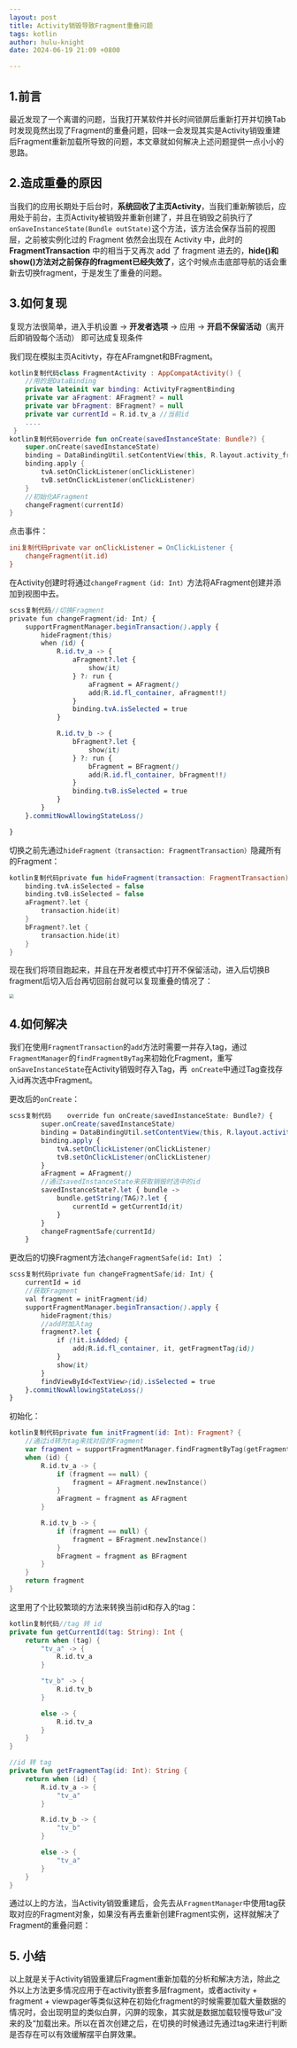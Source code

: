 ```yaml
---
layout: post
title: Activity销毁导致Fragment重叠问题
tags: kotlin
author: hulu-knight
date: 2024-06-19 21:09 +0800

---
```


## 1.前言

最近发现了一个离谱的问题，当我打开某软件并长时间锁屏后重新打开并切换Tab时发现竟然出现了Fragment的重叠问题，回味一会发现其实是Activity销毁重建后Fragment重新加载所导致的问题，本文章就如何解决上述问题提供一点小小的思路。

## 2.造成重叠的原因

当我们的应用长期处于后台时，**系统回收了主页Activity**，当我们重新解锁后，应用处于前台，主页Activity被销毁并重新创建了，并且在销毁之前执行了`onSaveInstanceState(Bundle outState)`这个方法，该方法会保存当前的视图层，之前被实例化过的 Fragment 依然会出现在 Activity 中，此时的 **FragmentTransaction** 中的相当于又再次 add 了 fragment 进去的，**hide()和show()方法对之前保存的fragment已经失效了**，这个时候点击底部导航的话会重新去切换fragment，于是发生了重叠的问题。

## 3.如何复现

复现方法很简单，进入手机设置 -> **开发者选项** -> 应用 -> **开启不保留活动**（离开后即销毁每个活动） 即可达成复现条件

我们现在模拟主页Acitivty，存在AFramgnet和BFragment。

```kotlin
kotlin复制代码class FragmentActivity : AppCompatActivity() {
    //用的是DataBinding
    private lateinit var binding: ActivityFragmentBinding
    private var aFragment: AFragment? = null
    private var bFragment: BFragment? = null
    private var currentId = R.id.tv_a //当前id
    ....
 }
kotlin复制代码override fun onCreate(savedInstanceState: Bundle?) {
    super.onCreate(savedInstanceState)
    binding = DataBindingUtil.setContentView(this, R.layout.activity_fragment)
    binding.apply {
        tvA.setOnClickListener(onClickListener)
        tvB.setOnClickListener(onClickListener)
    }
    //初始化AFragment
    changeFragment(currentId)
}
```

点击事件：

```ini
ini复制代码private var onClickListener = OnClickListener {
    changeFragment(it.id)
}
```

在Activity创建时将通过`changeFragment（id: Int）`方法将AFragment创建并添加到视图中去。

```scss
scss复制代码//切换Fragment
private fun changeFragment(id: Int) {
    supportFragmentManager.beginTransaction().apply {
        hideFragment(this)
        when (id) {
            R.id.tv_a -> {
                aFragment?.let {
                    show(it)
                } ?: run {
                    aFragment = AFragment()
                    add(R.id.fl_container, aFragment!!)
                }
                binding.tvA.isSelected = true
            }

            R.id.tv_b -> {
                bFragment?.let {
                    show(it)
                } ?: run {
                    bFragment = BFragment()
                    add(R.id.fl_container, bFragment!!)
                }
                binding.tvB.isSelected = true
            }
        }
    }.commitNowAllowingStateLoss()

}
```

切换之前先通过`hideFragment（transaction: FragmentTransaction）`隐藏所有的Fragment：

```kotlin
kotlin复制代码private fun hideFragment(transaction: FragmentTransaction) {
    binding.tvA.isSelected = false
    binding.tvB.isSelected = false
    aFragment?.let {
        transaction.hide(it)
    }
    bFragment?.let {
        transaction.hide(it)
    }
}
```

现在我们将项目跑起来，并且在开发者模式中打开不保留活动，进入后切换B fragment后切入后台再切回前台就可以复现重叠的情况了：

<img src="https://raw.githubusercontent.com/hulu-knight/Clouding-Pic/master/picture202406192200006.GIF" style="zoom:50%;" />

## 4.如何解决

我们在使用`FragmentTransaction`的`add`方法时需要一并存入tag，通过`FragmentManager`的`findFragmentByTag`来初始化Fragment，重写`onSaveInstanceState`在Activity销毁时存入Tag，再` onCreate`中通过Tag查找存入id再次选中Fragment。

更改后的`onCreate`：

```scss
scss复制代码    override fun onCreate(savedInstanceState: Bundle?) {
        super.onCreate(savedInstanceState)
        binding = DataBindingUtil.setContentView(this, R.layout.activity_fragment)
        binding.apply {
            tvA.setOnClickListener(onClickListener)
            tvB.setOnClickListener(onClickListener)
        }
        aFragment = AFragment()
        //通过savedInstanceState来获取销毁时选中的id
        savedInstanceState?.let { bundle ->
            bundle.getString(TAG)?.let {
                currentId = getCurrentId(it)
            }
        }
        changeFragmentSafe(currentId)
    }
```

更改后的切换Fragment方法`changeFragmentSafe(id: Int) `：

```scss
scss复制代码private fun changeFragmentSafe(id: Int) {
    currentId = id
    //获取Fragment
    val fragment = initFragment(id)
    supportFragmentManager.beginTransaction().apply {
        hideFragment(this)
        //add时加入tag
        fragment?.let {
            if (!it.isAdded) {
                add(R.id.fl_container, it, getFragmentTag(id))
            }
            show(it)
        }
        findViewById<TextView>(id).isSelected = true
    }.commitNowAllowingStateLoss()
}
```

初始化：

```kotlin
kotlin复制代码private fun initFragment(id: Int): Fragment? {
    //通过id转为tag来找对应的Fragment
    var fragment = supportFragmentManager.findFragmentByTag(getFragmentTag(id))
    when (id) {
        R.id.tv_a -> {
            if (fragment == null) {
                fragment = AFragment.newInstance()
            }
            aFragment = fragment as AFragment
        }

        R.id.tv_b -> {
            if (fragment == null) {
                fragment = BFragment.newInstance()
            }
            bFragment = fragment as BFragment
        }
    }
    return fragment
}
```

这里用了个比较繁琐的方法来转换当前id和存入的tag：

```kotlin
kotlin复制代码//tag 转 id
private fun getCurrentId(tag: String): Int {
    return when (tag) {
        "tv_a" -> {
            R.id.tv_a
        }

        "tv_b" -> {
            R.id.tv_b
        }

        else -> {
            R.id.tv_a
        }
    }
}

//id 转 tag
private fun getFragmentTag(id: Int): String {
    return when (id) {
        R.id.tv_a -> {
            "tv_a"
        }

        R.id.tv_b -> {
            "tv_b"
        }

        else -> {
            "tv_a"
        }
    }
}
```

通过以上的方法，当Activity销毁重建后，会先去从`FragmentManager`中使用tag获取对应的Fragment对象，如果没有再去重新创建Fragment实例，这样就解决了Fragment的重叠问题：

## 5. 小结

以上就是关于Activity销毁重建后Fragment重新加载的分析和解决方法，除此之外以上方法更多情况应用于在activity嵌套多层fragment，或者activity + fragment + viewpager等类似这种在初始化fragment的时候需要加载大量数据的情况时，会出现明显的类似白屏，闪屏的现象，其实就是数据加载较慢导致ui”没来的及“加载出来。所以在首次创建之后，在切换的时候通过先通过tag来进行判断是否存在可以有效缓解摆平白屏效果。

